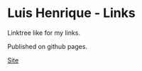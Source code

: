 # Luis Henrique - Links

Linktree like for my links.

Published on github pages.

[Site]([https://luisshl.github.io/MyLinktree/)
